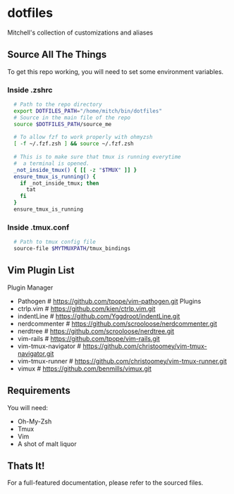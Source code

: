 # dotfiles
Mitchell's collection of customizations and aliases

## Source All The Things
To get this repo working, you will need to set some environment variables.

### Inside .zshrc
```sh
  # Path to the repo directory
  export DOTFILES_PATH="/home/mitch/bin/dotfiles"
  # Source in the main file of the repo
  source $DOTFILES_PATH/source_me
  
  # To allow fzf to work properly with ohmyzsh
  [ -f ~/.fzf.zsh ] && source ~/.fzf.zsh
  
  # This is to make sure that tmux is running everytime
  #  a terminal is opened.
  _not_inside_tmux() { [[ -z "$TMUX" ]] }
  ensure_tmux_is_running() {
    if _not_inside_tmux; then
      tat
    fi
  }
  ensure_tmux_is_running
```

### Inside .tmux.conf
```sh
  # Path to tmux config file
  source-file $MYTMUXPATH/tmux_bindings
```

## Vim Plugin List
 Plugin Manager
  - Pathogen            # https://github.com/tpope/vim-pathogen.git
 Plugins
  - ctrlp.vim           # https://github.com/kien/ctrlp.vim.git
  - indentLine          # https://github.com/Yggdroot/indentLine.git
  - nerdcommenter       # https://github.com/scrooloose/nerdcommenter.git
  - nerdtree            # https://github.com/scrooloose/nerdtree.git
  - vim-rails           # https://github.com/tpope/vim-rails.git
  - vim-tmux-navigator  # https://github.com/christoomey/vim-tmux-navigator.git
  - vim-tmux-runner     # https://github.com/christoomey/vim-tmux-runner.git
  - vimux               # https://github.com/benmills/vimux.git

## Requirements
You will need:
 - Oh-My-Zsh
 - Tmux
 - Vim
 - A shot of malt liquor

## Thats It!
For a full-featured documentation, please refer to the sourced files.

